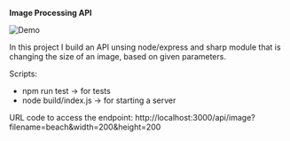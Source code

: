**Image Processing API**

![Demo](https://media.giphy.com/media/BLfyieRpfX1rgM1fDB/giphy.gif)

In this project I build an API unsing node/express and sharp module that is changing the size of an image, based on given parameters.

Scripts:

- npm run test -> for tests
- node build/index.js -> for starting a server

URL code to access the endpoint:
http://localhost:3000/api/image?filename=beach&width=200&height=200
